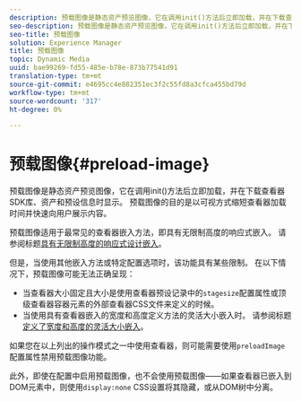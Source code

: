 ```yaml
---
description: 预载图像是静态资产预览图像，它在调用init()方法后立即加载，并在下载查看器SDK库、资产和预设信息时显示。 预载图像的目的是以可视方式缩短查看器加载时间并快速向用户展示内容。
seo-description: 预载图像是静态资产预览图像，它在调用init()方法后立即加载，并在下载查看器SDK库、资产和预设信息时显示。 预载图像的目的是以可视方式缩短查看器加载时间并快速向用户展示内容。
seo-title: 预载图像
solution: Experience Manager
title: 预载图像
topic: Dynamic Media
uuid: bae99269-fd55-485e-b78e-873b77541d91
translation-type: tm+mt
source-git-commit: e4695cc4e882351ec3f2c55fd8a3cfca455bd79d
workflow-type: tm+mt
source-wordcount: '317'
ht-degree: 0%

---
```



# 预载图像{#preload-image}

预载图像是静态资产预览图像，它在调用init()方法后立即加载，并在下载查看器SDK库、资产和预设信息时显示。 预载图像的目的是以可视方式缩短查看器加载时间并快速向用户展示内容。

预载图像适用于最常见的查看器嵌入方法，即具有无限制高度的响应式嵌入。 请参阅标题[具有无限制高度的响应式设计嵌入](../../c-html5-aem-asset-viewers/c-html5-aem-carousel/c-html5-aem-carousel.md#concept-b44f1df3c1c64d4e8b5565e7736bf95e)。

但是，当使用其他嵌入方法或特定配置选项时，该功能具有某些限制。 在以下情况下，预载图像可能无法正确呈现：

* 当查看器大小固定且大小是使用查看器预设记录中的`stagesize`配置属性或顶级查看器容器元素的外部查看器CSS文件来定义的时候。
* 当使用具有查看器嵌入的宽度和高度定义方法的灵活大小嵌入时。 请参阅标题[定义了宽度和高度的灵活大小嵌入](../../c-html5-aem-asset-viewers/c-html5-aem-interactive-images/c-html5-aem-interactive-images.md#section-6bb5d3c502544ad18a58eafe12a13435)。

如果您在以上列出的操作模式之一中使用查看器，则可能需要使用`preloadImage`配置属性禁用预载图像功能。

此外，即使在配置中启用预载图像，也不会使用预载图像——如果查看器已嵌入到DOM元素中，则使用`display:none` CSS设置将其隐藏，或从DOM树中分离。

